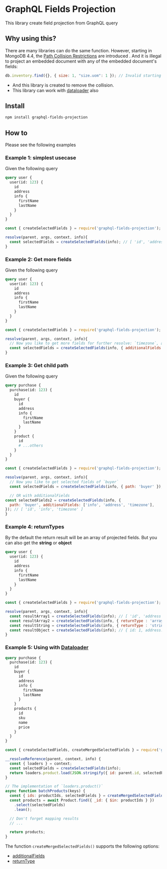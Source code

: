 # GraphQL Fields Projection

This library create field projection from GraphQL query

## Why using this?

There are many libraries can do the same function. However, starting in MongoDB 4.4, the [Path Collision Restrictions](mongodb.com/docs/v4.4/release-notes/4.4-compatibility/#path-collision-restrictions) are introduced . And it is illegal to project an embedded document with any of the embedded document's fields:

```js
db.inventory.find({}, { size: 1, "size.uom": 1 }); // Invalid starting in 4.4
```

- And this library is created to remove the collision.
- This library can work with [dataloader](#example-5-using-with-dataloader) also

## Install

```sh
npm install graphql-fields-projection
```

## How to

Please see the following examples

### Example 1: simplest usecase

Given the following query

```graphql
query user {
  user(id: 123) {
    id
    address
    info {
      firstName
      lastName
    }
  }
}
```

```js
const { createSelectedFields } = require('graphql-fields-projection');

resolve(parent, args, context, info){
  const selectedFields = createSelectedFields(info); // [ 'id', 'address', 'info.firstName', 'info.lastName' ]
}
```

### Example 2: Get more fields

Given the following query

```graphql
query user {
  user(id: 123) {
    id
    address
    info {
      firstName
      lastName
    }
  }
}
```

```js
const { createSelectedFields } = require('graphql-fields-projection');

resolve(parent, args, context, info){
  // Now you like to get more fields for further resolve: `timezone`, and `info` object
  const selectedFields = createSelectedFields(info, { additionalFields: ['info', 'address', 'timezone'] }); // [ 'id', 'info', 'timezone' ]
}
```

### Example 3: Get child path

Given the following query

```graphql
query purchase {
  purchase(id: 123) {
    id
    buyer {
      id
      address
      info {
        firstName
        lastName
      }
    }
    product {
      id
      # ...others
    }
  }
}
```

```js
const { createSelectedFields } = require('graphql-fields-projection');

resolve(parent, args, context, info){
  // Now you like to get selected fields of `buyer`
  const selectedFields = createSelectedFields(info, { path: 'buyer' }); // [ 'id', 'address', 'info.firstName', 'info.lastName' ]

  // OR with additionalFields
const selectedFields2 = createSelectedFields(info, {
  path: 'buyer', additionalFields: ['info', 'address', 'timezone'],
}); // [ 'id', 'info', 'timezone' ]
}
```

### Example 4: returnTypes

By the default the return result will be an array of projected fields. But you can also get the **string** or **object**

```graphql
query user {
  user(id: 123) {
    id
    address
    info {
      firstName
      lastName
    }
  }
}
```

```js
const { createSelectedFields } = require('graphql-fields-projection');

resolve(parent, args, context, info){
  const resultArray1 = createSelectedFields(info); // [ 'id', 'address', 'info.firstName', 'info.lastName' ]
  const resultArray2 = createSelectedFields(info, { returnType : 'array' }); // [ 'id', 'address', 'info.firstName', 'info.lastName' ]
  const resultString = createSelectedFields(info, { returnType : 'string' } ); // 'id address info.firstName info.lastName'
  const resultObject = createSelectedFields(info); // { id: 1, address: 1, 'info.firstName': 1, 'info.lastName': 2 }
}
```

### Example 5: Using with [Dataloader](https://github.com/graphql/dataloader)

```graphql
query purchase {
  purchase(id: 123) {
    id
    buyer {
      id
      address
      info {
        firstName
        lastName
      }
    }
    products {
      id
      sku
      name
      price
    }
  }
}
```

```js
const { createSelectedFields, createMergedSelectedFields } = require('graphql-fields-projection');

__resolveReference(parent, context, info) {
  const { loaders } = context;
  const selectedFields = createSelectedFields(info);
  return loaders.product.load(JSON.stringify({ id: parent.id, selectedFields }));
}

// The implementation of `loaders.product()`
async function batchProducts(keys) {
  const { ids: productIds, selectedFields } = createMergedSelectedFields(keys);
  const products = await Product.find({ _id: { $in: productIds } })
    .select(selectedFields)
    .lean();

  // Don't forget mapping results
  // ...

  return products;
}
```

The function `createMergedSelectedFields()` supports the following options:

- [additionalFields](#example-2-get-more-fields)
- [returnType](#example-4-returntypes)
